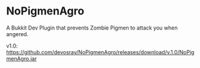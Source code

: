 NoPigmenAgro
============

A Bukkit Dev Plugin that prevents Zombie Pigmen to attack you when angered. 

v1.0: https://github.com/devosray/NoPigmenAgro/releases/download/v.1.0/NoPigmenAgro.jar
